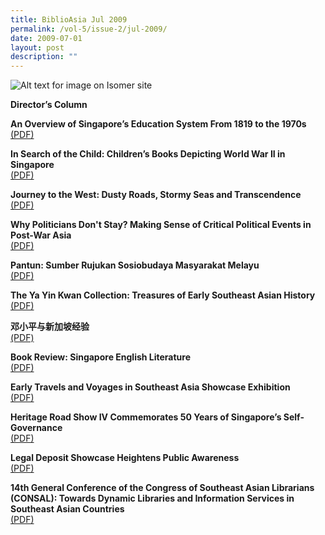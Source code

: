 ```yaml
---
title: BiblioAsia Jul 2009
permalink: /vol-5/issue-2/jul-2009/
date: 2009-07-01
layout: post
description: ""
---
```

![Alt text for image on Isomer site](/images/covers/ba5-2.jpg)

**Director’s Column**

**An Overview of Singapore’s Education System From 1819 to the 1970s** <br>
[(PDF)](/files/pdf/vol-5/issue-2/v5-issue2_EducationSystem.pdf)

**In Search of the Child: Children’s Books Depicting World War II in Singapore** <br>
[(PDF)](/files/pdf/vol-5/issue-2/v5-issue2_ChildrenBooks.pdf)

**Journey to the West: Dusty Roads, Stormy Seas and Transcendence** <br>
[(PDF)](/files/pdf/vol-5/issue-2/v5-issue2_JourneyWest.pdf)

**Why Politicians Don't Stay? Making Sense of Critical Political Events in Post-War Asia** <br>
[(PDF)](/files/pdf/vol-5/issue-2/v5-issue2_CriticalPolitical.pdf)

**Pantun: Sumber Rujukan Sosiobudaya Masyarakat Melayu** <br>
[(PDF)](/files/pdf/vol-5/issue-2/v5-issue2_PantunSumber.pdf)

**The Ya Yin Kwan Collection: Treasures of Early Southeast Asian History** <br>
[(PDF)](/files/pdf/vol-5/issue-2/v5-issue2_YaYinKwan.pdf)

**邓小平与新加坡经验** <br>
[(PDF)](/files/pdf/vol-5/issue-2/v5-issue2_Chinese.pdf)

**Book Review: Singapore English Literature** <br>
[(PDF)](/files/pdf/vol-5/issue-2/v5-issue2_EnglishLiterature.pdf)

**Early Travels and Voyages in Southeast Asia Showcase Exhibition** <br>
[(PDF)](/files/pdf/vol-5/issue-2/v5-issue2_TraveslVoyages.pdf)

**Heritage Road Show IV Commemorates 50 Years of Singapore’s Self-Governance** <br>
[(PDF)](/files/pdf/vol-5/issue-2/V5-issue2_HeritageRoad.pdf)

**Legal Deposit Showcase Heightens Public Awareness** <br>
[(PDF)](/files/pdf/vol-5/issue-2/v5-issue2_LegalDeposit.pdf)

**14th General Conference of the Congress of Southeast Asian Librarians (CONSAL): Towards Dynamic Libraries and Information Services in Southeast Asian Countries** <br>
[(PDF)](/files/pdf/vol-5/issue-2/v5-issue2_DynamicLibraries.pdf)
